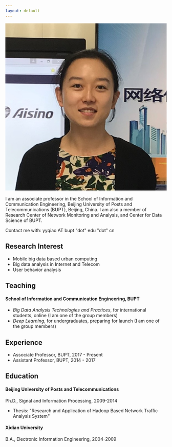 ```yaml
---
layout: default
---
```


<img class="profile-picture" src="YUANYUAN.jpg">

I am an associate professor in the School of Information and Communication Engineering, Beijing University of Posts and Telecommunications (BUPT), Beijing, China. I am also a member of Research Center of Network Monitoring and Analysis, and Center for Data Science of BUPT.

Contact me with: yyqiao AT bupt "dot" edu "dot" cn

## Research Interest

- Mobile big data based urban computing
- Big data analysis in Internet and Telecom
- User behavior analysis

## Teaching

#### School of Information and Communication Engineering, BUPT

- *Big Data Analysis Technologies and Practices*, for international students, online (I am one of the group members)
- *Deep Learning*, for undergraduates, preparing for launch (I am one of the group members)

## Experience

- Associate Professor, BUPT, 2017 - Present
- Assistant Professor, BUPT, 2014 - 2017 

## Education

#### Beijing University of Posts and Telecommunications

Ph.D., Signal and Information Processing, 2009-2014
- Thesis: "Research and Application of Hadoop Based Network Traffic Analysis System"

#### Xidian University

B.A., Electronic Information Engineering, 2004-2009


